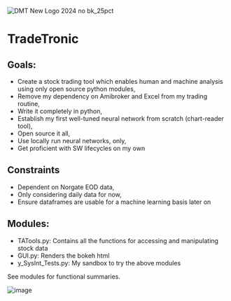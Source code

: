 
![DMT New Logo 2024 no bk_25pct](https://github.com/rocketpoweryul/TradeTronic/assets/5898307/ff5b65ec-8569-4566-80a1-b4c9ca60dfa9)


# TradeTronic

## Goals:

- Create a stock trading tool which enables human and machine analysis using only open source python modules,
- Remove my dependency on Amibroker and Excel from my trading routine,
- Write it completely in python,
- Establish my first well-tuned neural network from scratch (chart-reader tool),
- Open source it all,
- Use locally run neural networks, only,
- Get proficient with SW lifecycles on my own

## Constraints
- Dependent on Norgate EOD data,
- Only considering daily data for now,
- Ensure dataframes are usable for a machine learning basis later on

## Modules:
- TATools.py: Contains all the functions for accessing and manipulating stock data
- GUI.py: Renders the bokeh html
- y_SysInt_Tests.py: My sandbox to try the above modules

See modules for functional summaries.

![image](https://github.com/rocketpoweryul/TradeTronic/assets/5898307/96165011-e8fa-4873-93e0-82b3117f5982)
